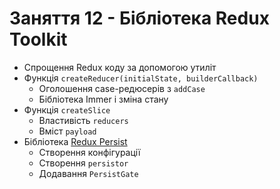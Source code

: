 # Заняття 12 - Бібліотека Redux Toolkit

- Спрощення Redux коду за допомогою утиліт
- Функція `createReducer(initialState, builderCallback)`
  - Оголошення case-редюсерів з `addCase`
  - Бібліотека Immer і зміна стану
- Функція `createSlice`
  - Властивість `reducers`
  - Вміст `payload`
- Бібліотека [Redux Persist](https://www.npmjs.com/package/redux-persist)
  - Створення конфігурації
  - Створення `persistor`
  - Додавання `PersistGate`
